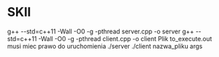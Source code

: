 # SKII
g++ --std=c++11 -Wall -O0 -g -pthread server.cpp -o server
g++ --std=c++11 -Wall -O0 -g -pthread client.cpp -o client
Plik to_execute.out musi miec prawo do uruchomienia
./server
./client nazwa_pliku args
